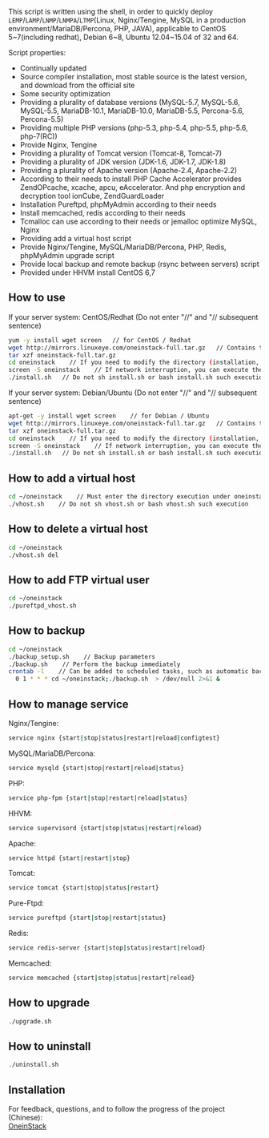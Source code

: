 This script is written using the shell, in order to quickly deploy `LEMP`/`LAMP`/`LNMP`/`LNMPA`/`LTMP`(Linux, Nginx/Tengine, MySQL in a production environment/MariaDB/Percona, PHP, JAVA), applicable to CentOS 5~7(including redhat), Debian 6~8, Ubuntu 12.04~15.04 of 32 and 64.

Script properties:
- Continually updated
- Source compiler installation, most stable source is the latest version, and download from the official site
- Some security optimization
- Providing a plurality of database versions (MySQL-5.7, MySQL-5.6, MySQL-5.5, MariaDB-10.1, MariaDB-10.0, MariaDB-5.5, Percona-5.6, Percona-5.5)
- Providing multiple PHP versions (php-5.3, php-5.4, php-5.5, php-5.6, php-7(RC))
- Provide Nginx, Tengine
- Providing a plurality of Tomcat version (Tomcat-8, Tomcat-7)
- Providing a plurality of JDK version (JDK-1.6, JDK-1.7, JDK-1.8)
- Providing a plurality of Apache version (Apache-2.4, Apache-2.2)
- According to their needs to install PHP Cache Accelerator provides ZendOPcache, xcache, apcu, eAccelerator. And php encryption and decryption tool ionCube, ZendGuardLoader
- Installation Pureftpd, phpMyAdmin according to their needs
- Install memcached, redis according to their needs
- Tcmalloc can use according to their needs or jemalloc optimize MySQL, Nginx
- Providing add a virtual host script
- Provide Nginx/Tengine, MySQL/MariaDB/Percona, PHP, Redis, phpMyAdmin upgrade script
- Provide local backup and remote backup (rsync between servers) script
- Provided under HHVM install CentOS 6,7

## How to use 
If your server system: CentOS/Redhat (Do not enter "//" and "// subsequent sentence)
```bash
yum -y install wget screen   // for CentOS / Redhat
wget http://mirrors.linuxeye.com/oneinstack-full.tar.gz   // Contains the source code
tar xzf oneinstack-full.tar.gz
cd oneinstack    // If you need to modify the directory (installation, data storage, Nginx logs), modify options.conf file
screen -S oneinstack    // If network interruption, you can execute the command `screen -r oneinstack` reconnect install window
./install.sh   // Do not sh install.sh or bash install.sh such execution
```
If your server system: Debian/Ubuntu (Do not enter "//" and "// subsequent sentence)
```bash
apt-get -y install wget screen    // for Debian / Ubuntu
wget http://mirrors.linuxeye.com/oneinstack-full.tar.gz   // Contains the source code
tar xzf oneinstack-full.tar.gz
cd oneinstack    // If you need to modify the directory (installation, data storage, Nginx logs), modify options.conf file
screen -S oneinstack    // If network interruption, you can execute the command `screen -r oneinstack` reconnect install window
./install.sh   // Do not sh install.sh or bash install.sh such execution
```

## How to add a virtual host

```bash
cd ~/oneinstack    // Must enter the directory execution under oneinstack
./vhost.sh    // Do not sh vhost.sh or bash vhost.sh such execution
```

## How to delete a virtual host

```bash
cd ~/oneinstack
./vhost.sh del
```

## How to add FTP virtual user

```bash
cd ~/oneinstack
./pureftpd_vhost.sh
```

## How to backup

```bash
cd ~/oneinstack
./backup_setup.sh    // Backup parameters
./backup.sh    // Perform the backup immediately
crontab -l    // Can be added to scheduled tasks, such as automatic backups every day 1:00
  0 1 * * * cd ~/oneinstack;./backup.sh  > /dev/null 2>&1 &
```

## How to manage service
Nginx/Tengine:
```bash
service nginx {start|stop|status|restart|reload|configtest}
```
MySQL/MariaDB/Percona:
```bash
service mysqld {start|stop|restart|reload|status}
```
PHP:
```bash
service php-fpm {start|stop|restart|reload|status}
```
HHVM:
```bash
service supervisord {start|stop|status|restart|reload}
```
Apache:
```bash
service httpd {start|restart|stop}
```
Tomcat:
```bash
service tomcat {start|stop|status|restart} 
```
Pure-Ftpd:
```bash
service pureftpd {start|stop|restart|status}
```
Redis:
```bash
service redis-server {start|stop|status|restart|reload}
```
Memcached:
```bash
service memcached {start|stop|status|restart|reload}
```

## How to upgrade 
```bash
./upgrade.sh
```

## How to uninstall 

```bash
./uninstall.sh
```

## Installation
For feedback, questions, and to follow the progress of the project (Chinese): <br />
[OneinStack](http://oneinstack.com)<br />
